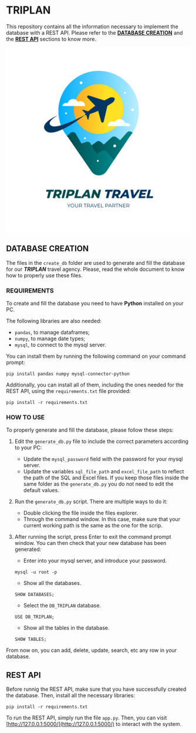 # **TRIPLAN**

This repository contains all the information necessary to implement the database with a REST API. Please refer to the [**DATABASE CREATION**](#database-creation) and the [**REST API**](#rest-api) sections to know more.

![Triplan Logo](logo.png)


## **DATABASE CREATION**

The files in the `create_db` folder are used to generate and fill the database for our ***TRIPLAN*** travel agency. Please, read the whole document to know how to properly use these files.

### **REQUIREMENTS**
To create and fill the database you need to have **Python** installed on your PC.

The following libraries are also needed:
- `pandas`, to manage dataframes;
- `numpy`, to manage date types;
- `mysql`, to connect to the mysql server.

You can install them by running the following command on your command prompt:
```
pip install pandas numpy mysql-connector-python
```

Additionally, you can install all of them, including the ones needed for the REST API, using the `requirements.txt` file provided:
```
pip install -r requirements.txt
```

### **HOW TO USE**
To properly generate and fill the database, please follow these steps:

1. Edit the `generate_db.py` file to include the correct parameters according to your PC:
    - Update the `mysql_password` field with the password for your mysql server.
    - Update the variables `sql_file_path` and `excel_file_path` to reflect the path of the SQL and Excel files. If you keep those files inside the same folder as the `generate_db.py` you do not need to edit the default values.

2. Run the `generate_db.py` script. There are multiple ways to do it:
    - Double clicking the file inside the files explorer.
    - Through the command window. In this case, make sure that your current working path is the same as the one for the scrip.

3. After running the script, press Enter to exit the command prompt window. You can then check that your new database has been generated:
    - Enter into your mysql server, and introduce your password.
    ```
    mysql -u root -p
    ```
    - Show all the databases.
    ```
    SHOW DATABASES;
    ```
    - Select the `DB_TRIPLAN` database.
    ```
    USE DB_TRIPLAN;
    ```
    - Show all the tables in the database.
    ```
    SHOW TABLES;
    ```
From now on, you can add, delete, update, search, etc any row in your database.

## **REST API**
Before runnig the REST API, make sure that you have successfully created the database. Then, install all the necessary libraries:
```
pip install -r requirements.txt
```
To run the REST API, simply run the file `app.py`. Then, you can visit [http://127.0.0.1:5000/](http://127.0.0.1:5000/) to interact with the system.